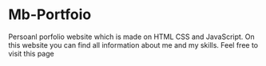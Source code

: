 # Mb-Portfoio
Persoanl porfolio website which is made on HTML CSS and JavaScript. On this website you can find all information about me and my skills. Feel free to visit this page

